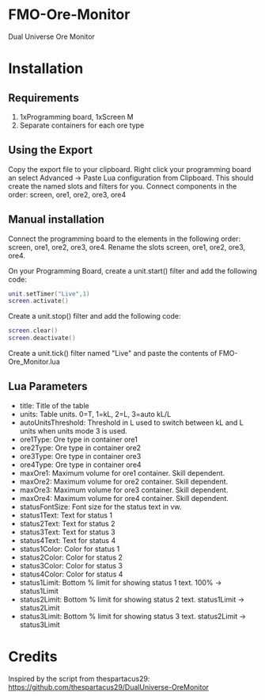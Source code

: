 # FMO-Ore-Monitor
Dual Universe Ore Monitor

# Installation
## Requirements
1. 1xProgramming board, 1xScreen M
2. Separate containers for each ore type

## Using the Export
Copy the export file to your clipboard. Right click your programming board an select Advanced -> Paste Lua configuration from Clipboard.  This should create the named slots and filters for you.  Connect components in the order: screen, ore1, ore2, ore3, ore4

## Manual installation
Connect the programming board to the elements in the following order: screen, ore1, ore2, ore3, ore4. Rename the slots screen, ore1, ore2, ore3, ore4.

On your Programming Board, create a unit.start() filter and add the following code:
```Lua
unit.setTimer("Live",1)
screen.activate()
```
Create a unit.stop() filter and add the following code:
```Lua
screen.clear()
screen.deactivate()
```
Create a unit.tick() filter named "Live" and paste the contents of FMO-Ore_Monitor.lua

## Lua Parameters
* title:  Title of the table
* units:  Table units. 0=T, 1=kL, 2=L, 3=auto kL/L
* autoUnitsThreshold: Threshold in L used to switch between kL and L units when units mode 3 is used.
* ore1Type: Ore type in container ore1
* ore2Type: Ore type in container ore2
* ore3Type: Ore type in container ore3
* ore4Type: Ore type in container ore4
* maxOre1:  Maximum volume for ore1 container.  Skill dependent.
* maxOre2:  Maximum volume for ore2 container.  Skill dependent.
* maxOre3:  Maximum volume for ore3 container.  Skill dependent.
* maxOre4:  Maximum volume for ore4 container.  Skill dependent.
* statusFontSize:  Font size for the status text in vw.
* status1Text:  Text for status 1
* status2Text:  Text for status 2
* status3Text:  Text for status 3
* status4Text:  Text for status 4
* status1Color: Color for status 1
* status2Color: Color for status 2
* status3Color: Color for status 3
* status4Color: Color for status 4
* status1Limit: Bottom % limit for showing status 1 text. 100% -> status1Limit
* status2Limit: Bottom % limit for showing status 2 text. status1Limit -> status2Limit
* status3Limit: Bottom % limit for showing status 3 text. status2Limit -> status3Limit

# Credits
Inspired by the script from thespartacus29: https://github.com/thespartacus29/DualUniverse-OreMonitor
